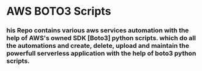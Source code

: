 # AWS BOTO3 Scripts

### his Repo contains various aws services automation with the help of AWS's owned SDK [Boto3] python scripts. which do all the automations and create, delete, upload and maintain the powerfull serverless application with the help of boto3 python scripts.
